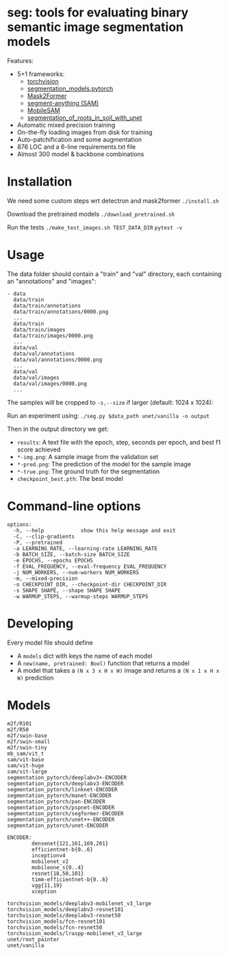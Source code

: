 # seg: tools for evaluating binary semantic image segmentation models

Features:
  - 5+1 frameworks:
    - [torchvision](https://pytorch.org/vision/main/models.html)
    - [segmentation_models.pytorch](https://github.com/qubvel-org/segmentation_models.pytorch)
    - [Mask2Former](https://github.com/facebookresearch/Mask2Former)
    - [segment-anything (SAM)](https://github.com/facebookresearch/segment-anything)
    - [MobileSAM](https://github.com/ChaoningZhang/MobileSAM)
    - [segmentation_of_roots_in_soil_with_unet](https://github.com/Abe404/segmentation_of_roots_in_soil_with_unet)
  - Automatic mixed precision training
  - On-the-fly loading images from disk for training
  - Auto-patchification and some augmentation
  - 876 LOC and a 6-line requirements.txt file
  - Almost 300 model \& backbone combinations

# Installation
We need some custom steps wrt detectron and mask2former
`./install.sh`

Download the pretrained models
`./download_pretrained.sh`

Run the tests
`./make_test_images.sh TEST_DATA_DIR`
`pytest -v`

# Usage
The data folder should contain a "train" and "val" directory, each containing an
"annotations" and "images":
```
- data
  data/train
  data/train/annotations
  data/train/annotations/0000.png
  ...
  data/train
  data/train/images
  data/train/images/0000.png
  ...
  data/val
  data/val/annotations
  data/val/annotations/0000.png
  ...
  data/val
  data/val/images
  data/val/images/0000.png
  ...
```

The samples will be cropped to `-s,--size` if larger (default: 1024 x 1024):

Run an experiment using:
`./seg.py $data_path unet/vanilla -o output`

Then in the output directory we get:
- `results`: A text file with the epoch, step, seconds per epoch,
  and best f1 score achieved
- `*-img.png`: A sample image from the validation set
- `*-pred.png`: The prediction of the model for the sample image
- `*-true.png`: The ground truth for the segmentation
- `checkpoint_best.pth`: The best model

# Command-line options
```
options:
  -h, --help            show this help message and exit
  -C, --clip-gradients
  -P, --pretrained
  -a LEARNING_RATE, --learning-rate LEARNING_RATE
  -b BATCH_SIZE, --batch-size BATCH_SIZE
  -e EPOCHS, --epochs EPOCHS
  -f EVAL_FREQUENCY, --eval-frequency EVAL_FREQUENCY
  -j NUM_WORKERS, --num-workers NUM_WORKERS
  -m, --mixed-precision
  -o CHECKPOINT_DIR, --checkpoint-dir CHECKPOINT_DIR
  -s SHAPE SHAPE, --shape SHAPE SHAPE
  -w WARMUP_STEPS, --warmup-steps WARMUP_STEPS
```

# Developing
Every model file should define
 - A `models` dict with keys the name of each model
 - A `new(name, pretrained: Bool)` function that returns a model
 - A model that takes a `(N x 3 x H x W)` image and returns a
   `(N x 1 x H x W)` prediction

# Models
```
m2f/R101
m2f/R50
m2f/swin-base
m2f/swin-small
m2f/swin-tiny
mb_sam/vit_t
sam/vit-base
sam/vit-huge
sam/vit-large
segmentation_pytorch/deeplabv3+-ENCODER
segmentation_pytorch/deeplabv3-ENCODER
segmentation_pytorch/linknet-ENCODER
segmentation_pytorch/manet-ENCODER
segmentation_pytorch/pan-ENCODER
segmentation_pytorch/pspnet-ENCODER
segmentation_pytorch/segformer-ENCODER
segmentation_pytorch/unet++-ENCODER
segmentation_pytorch/unet-ENCODER

ENCODER:
        densenet{121,161,169,201}
        efficientnet-b{0..6}
        inceptionv4
        mobilenet_v2
        mobileone_s{0..4}
        resnet{18,50,101}
        timm-efficientnet-b{0..6}
        vgg{11,19}
        xception

torchvision_models/deeplabv3-mobilenet_v3_large
torchvision_models/deeplabv3-resnet101
torchvision_models/deeplabv3-resnet50
torchvision_models/fcn-resnet101
torchvision_models/fcn-resnet50
torchvision_models/lraspp-mobilenet_v3_large
unet/root_painter
unet/vanilla
```
